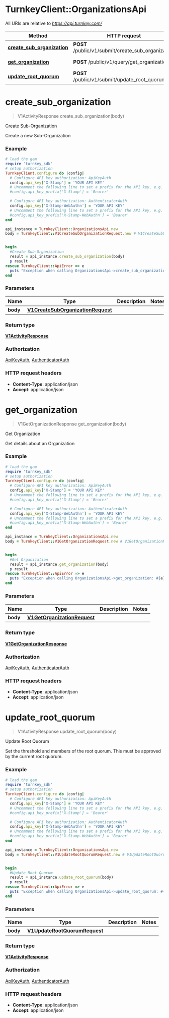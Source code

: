 # TurnkeyClient::OrganizationsApi

All URIs are relative to *https://api.turnkey.com/*

Method | HTTP request | Description
------------- | ------------- | -------------
[**create_sub_organization**](OrganizationsApi.md#create_sub_organization) | **POST** /public/v1/submit/create_sub_organization | Create Sub-Organization
[**get_organization**](OrganizationsApi.md#get_organization) | **POST** /public/v1/query/get_organization | Get Organization
[**update_root_quorum**](OrganizationsApi.md#update_root_quorum) | **POST** /public/v1/submit/update_root_quorum | Update Root Quorum

# **create_sub_organization**
> V1ActivityResponse create_sub_organization(body)

Create Sub-Organization

Create a new Sub-Organization

### Example
```ruby
# load the gem
require 'turnkey_sdk'
# setup authorization
TurnkeyClient.configure do |config|
  # Configure API key authorization: ApiKeyAuth
  config.api_key['X-Stamp'] = 'YOUR API KEY'
  # Uncomment the following line to set a prefix for the API key, e.g. 'Bearer' (defaults to nil)
  #config.api_key_prefix['X-Stamp'] = 'Bearer'

  # Configure API key authorization: AuthenticatorAuth
  config.api_key['X-Stamp-WebAuthn'] = 'YOUR API KEY'
  # Uncomment the following line to set a prefix for the API key, e.g. 'Bearer' (defaults to nil)
  #config.api_key_prefix['X-Stamp-WebAuthn'] = 'Bearer'
end

api_instance = TurnkeyClient::OrganizationsApi.new
body = TurnkeyClient::V1CreateSubOrganizationRequest.new # V1CreateSubOrganizationRequest | 


begin
  #Create Sub-Organization
  result = api_instance.create_sub_organization(body)
  p result
rescue TurnkeyClient::ApiError => e
  puts "Exception when calling OrganizationsApi->create_sub_organization: #{e}"
end
```

### Parameters

Name | Type | Description  | Notes
------------- | ------------- | ------------- | -------------
 **body** | [**V1CreateSubOrganizationRequest**](V1CreateSubOrganizationRequest.md)|  | 

### Return type

[**V1ActivityResponse**](V1ActivityResponse.md)

### Authorization

[ApiKeyAuth](../README.md#ApiKeyAuth), [AuthenticatorAuth](../README.md#AuthenticatorAuth)

### HTTP request headers

 - **Content-Type**: application/json
 - **Accept**: application/json



# **get_organization**
> V1GetOrganizationResponse get_organization(body)

Get Organization

Get details about an Organization

### Example
```ruby
# load the gem
require 'turnkey_sdk'
# setup authorization
TurnkeyClient.configure do |config|
  # Configure API key authorization: ApiKeyAuth
  config.api_key['X-Stamp'] = 'YOUR API KEY'
  # Uncomment the following line to set a prefix for the API key, e.g. 'Bearer' (defaults to nil)
  #config.api_key_prefix['X-Stamp'] = 'Bearer'

  # Configure API key authorization: AuthenticatorAuth
  config.api_key['X-Stamp-WebAuthn'] = 'YOUR API KEY'
  # Uncomment the following line to set a prefix for the API key, e.g. 'Bearer' (defaults to nil)
  #config.api_key_prefix['X-Stamp-WebAuthn'] = 'Bearer'
end

api_instance = TurnkeyClient::OrganizationsApi.new
body = TurnkeyClient::V1GetOrganizationRequest.new # V1GetOrganizationRequest | 


begin
  #Get Organization
  result = api_instance.get_organization(body)
  p result
rescue TurnkeyClient::ApiError => e
  puts "Exception when calling OrganizationsApi->get_organization: #{e}"
end
```

### Parameters

Name | Type | Description  | Notes
------------- | ------------- | ------------- | -------------
 **body** | [**V1GetOrganizationRequest**](V1GetOrganizationRequest.md)|  | 

### Return type

[**V1GetOrganizationResponse**](V1GetOrganizationResponse.md)

### Authorization

[ApiKeyAuth](../README.md#ApiKeyAuth), [AuthenticatorAuth](../README.md#AuthenticatorAuth)

### HTTP request headers

 - **Content-Type**: application/json
 - **Accept**: application/json



# **update_root_quorum**
> V1ActivityResponse update_root_quorum(body)

Update Root Quorum

Set the threshold and members of the root quorum. This must be approved by the current root quorum.

### Example
```ruby
# load the gem
require 'turnkey_sdk'
# setup authorization
TurnkeyClient.configure do |config|
  # Configure API key authorization: ApiKeyAuth
  config.api_key['X-Stamp'] = 'YOUR API KEY'
  # Uncomment the following line to set a prefix for the API key, e.g. 'Bearer' (defaults to nil)
  #config.api_key_prefix['X-Stamp'] = 'Bearer'

  # Configure API key authorization: AuthenticatorAuth
  config.api_key['X-Stamp-WebAuthn'] = 'YOUR API KEY'
  # Uncomment the following line to set a prefix for the API key, e.g. 'Bearer' (defaults to nil)
  #config.api_key_prefix['X-Stamp-WebAuthn'] = 'Bearer'
end

api_instance = TurnkeyClient::OrganizationsApi.new
body = TurnkeyClient::V1UpdateRootQuorumRequest.new # V1UpdateRootQuorumRequest | 


begin
  #Update Root Quorum
  result = api_instance.update_root_quorum(body)
  p result
rescue TurnkeyClient::ApiError => e
  puts "Exception when calling OrganizationsApi->update_root_quorum: #{e}"
end
```

### Parameters

Name | Type | Description  | Notes
------------- | ------------- | ------------- | -------------
 **body** | [**V1UpdateRootQuorumRequest**](V1UpdateRootQuorumRequest.md)|  | 

### Return type

[**V1ActivityResponse**](V1ActivityResponse.md)

### Authorization

[ApiKeyAuth](../README.md#ApiKeyAuth), [AuthenticatorAuth](../README.md#AuthenticatorAuth)

### HTTP request headers

 - **Content-Type**: application/json
 - **Accept**: application/json



